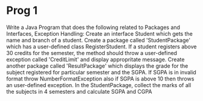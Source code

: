 # Prog 1
Write a Java Program that does the following related to Packages and Interfaces, Exception Handling:
Create an interface Student which gets the name and branch of a student.
Create a package called 'StudentPackage' which has a user-defined class RegisterStudent.
If a student registers above 30 credits for the semester, the method should throw a user-defined exception called 'CreditLimit' and
display appropritate message.
Create another package called 'ResultPackage' which displays the grade for the subject registered for particular semester and the SGPA.
If SGPA is in invalid format throw NumberFormatException also if SGPA is above 10 then throws an user-defined exception.
In the StudentPackage, collect the marks of all the subjects in 4 semesters and calculate SGPA and CGPA
